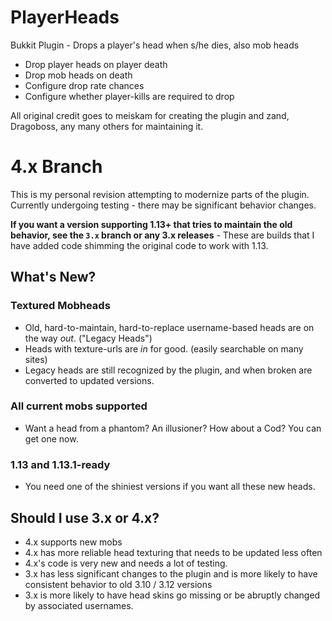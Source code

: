 # PlayerHeads
Bukkit Plugin - Drops a player's head when s/he dies, also mob heads
* Drop player heads on player death
* Drop mob heads on death
* Configure drop rate chances
* Configure whether player-kills are required to drop

All original credit goes to meiskam for creating the plugin and zand, Dragoboss, any many others for maintaining it.

# 4.x Branch
This is my personal revision attempting to modernize parts of the plugin.  Currently undergoing testing - there may be significant behavior changes.


**If you want a version supporting 1.13+ that tries to maintain the old behavior, see the `3.x` branch or any 3.x releases** - These are builds that I have added code shimming the original code to work with 1.13.


## What's New?
### Textured Mobheads
* Old, hard-to-maintain, hard-to-replace username-based heads are on the way *out*. ("Legacy Heads")
* Heads with texture-urls are *in* for good. (easily searchable on many sites)
* Legacy heads are still recognized by the plugin, and when broken are converted to updated versions.
### All current mobs supported
* Want a head from a phantom? An illusioner? How about a Cod? You can get one now.
### 1.13 and 1.13.1-ready
* You need one of the shiniest versions if you want all these new heads.

## Should I use 3.x or 4.x?
* 4.x supports new mobs
* 4.x has more reliable head texturing that needs to be updated less often
* 4.x's code is very new and needs a lot of testing.
* 3.x has less significant changes to the plugin and is more likely to have consistent behavior to old 3.10 / 3.12 versions
* 3.x is more likely to have head skins go missing or be abruptly changed by associated usernames.
